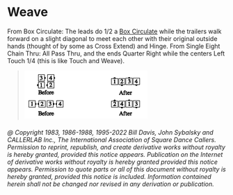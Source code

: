 
# Weave

From Box Circulate: The leads do 1/2 a [Box Circulate](../b1/circulate.md) while
the trailers walk forward on a slight diagonal to meet each other with their original
outside hands (thought of by some as Cross Extend) and Hinge. From
Single Eight Chain Thru: All Pass Thru, and the ends Quarter Right while
the centers Left Touch 1/4 (this is like Touch and Weave).

> 
> ![alt](anything_and_weave.png)
>

###### @ Copyright 1983, 1986-1988, 1995-2022 Bill Davis, John Sybalsky and CALLERLAB Inc., The International Association of Square Dance Callers. Permission to reprint, republish, and create derivative works without royalty is hereby granted, provided this notice appears. Publication on the Internet of derivative works without royalty is hereby granted provided this notice appears. Permission to quote parts or all of this document without royalty is hereby granted, provided this notice is included. Information contained herein shall not be changed nor revised in any derivation or publication.

